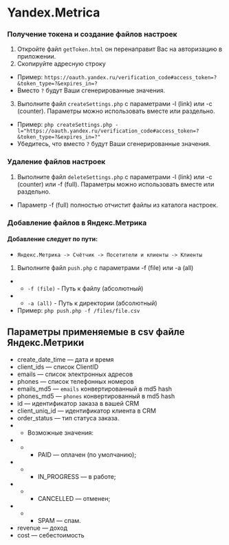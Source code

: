 # Yandex.Metrica

### Получение токена и создание файлов настроек
1. Откройте файл `getToken.html` он перенаправит Вас на авторизацию в приложении.
2. Скопируйте адресную строку
+ Пример: `https://oauth.yandex.ru/verification_code#access_token=?&token_type=?&expires_in=?`
+ Вместо `?` будут Ваши сгенерированные значения.
3. Выполните файл `createSettings.php` с параметрами -l (link) или -c (counter). Параметры можно использовать вместе или раздельно.
+ Пример: `php createSettings.php -l="https://oauth.yandex.ru/verification_code#access_token=?&token_type=?&expires_in=?"`
+ Убедитесь, что вместо `?` будут Ваши сгенерированные значения.

### Удаление файлов настроек
1. Выполните файл `deleteSettings.php` с параметрами -l (link) или -c (counter) или -f (full). Параметры можно использовать вместе или раздельно.
+ Параметр -f (full) полностью отчистит файлы из каталога настроек.

### Добавление файлов в Яндекс.Метрика
#### Добавление следует по пути: 
+ `Яндекс.Метрика -> Счётчик -> Посетители и клиенты -> Клиенты`
1. Выполните файл `push.php` с параметрами -f (file) или -a (all)
+ + `-f (file)` - Путь к файлу (абсолютный)
+ + `-a (all)` - Путь к директории (абсолютный)
+ Пример: `php push.php -f /files/file.csv`

## Параметры применяемые в csv файле Яндекс.Метрики
+ create_date_time — дата и время
+ client_ids — список ClientID
+ emails — список электронных адресов
+ phones — список телефонных номеров
+ emails_md5 — `emails` конвертированный в md5 hash
+ phones_md5 — `phones` конвертированный в md5 hash
+ id — идентификатор заказа в вашей CRM
+ client_uniq_id — идентификатор клиента в CRM
+ order_status — тип статуса заказа.
+ + Возможные значения:
+ + + PAID — оплачен (по умолчанию);
+ + + IN_PROGRESS — в работе;
+ + + CANCELLED — отменен;
+ + + SPAM — спам.
+ revenue — доход
+ cost — себестоимость